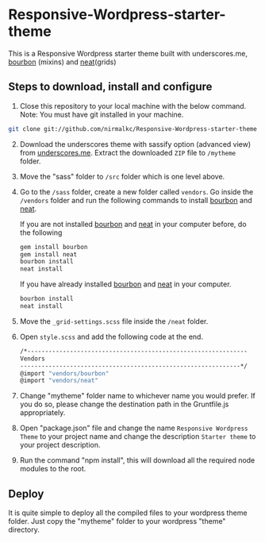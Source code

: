 # Responsive-Wordpress-starter-theme
This is a Responsive Wordpress starter theme built with underscores.me, [bourbon](http://bourbon.io/) (mixins) and [neat](http://neat.bourbon.io/)(grids)

## Steps to download, install and configure

1. Close this repository to your local machine with the below command. Note: You must have git installed in your machine.

```bash
git clone git://github.com/nirmalkc/Responsive-Wordpress-starter-theme
```

2. Download the underscores theme with sassify option (advanced view) from [underscores.me](http://underscores.me/). 
Extract the downloaded `ZIP` file to `/mytheme` folder.

3. Move the "sass" folder to `/src` folder which is one level above.

4. Go to the `/sass` folder, create a new folder called `vendors`. Go inside the `/vendors` folder and run the following commands to install [bourbon](http://bourbon.io/) and [neat](http://neat.bourbon.io/).

	If you are not installed [bourbon](http://bourbon.io/) and [neat](http://neat.bourbon.io/) in your computer before, do the following

	```bash
	gem install bourbon
	gem install neat
	bourbon install
	neat install
	```

	If you have already installed [bourbon](http://bourbon.io/) and [neat](http://neat.bourbon.io/) in your computer.

	```bash
	bourbon install
	neat install
	```
5. Move the `_grid-settings.scss` file inside the `/neat` folder.

6. Open `style.scss` and add the following code at the end.

	```bash
	/*--------------------------------------------------------------
	Vendors
	--------------------------------------------------------------*/
	@import "vendors/bourbon"
	@import "vendors/neat"
	```

7. Change "mytheme" folder name to whichever name you would prefer. If you do so, please change the destination path in the Gruntfile.js appropriately.

8. Open "package.json" file and change the name `Responsive Wordpress Theme` to your project name and change the description `Starter theme` to your project description.

9. Run the command "npm install", this will download all the required node modules to the root.

## Deploy

It is quite simple to deploy all the compiled files to your wordpress theme folder. Just copy the "mytheme" folder to your wordpress "theme" directory.


